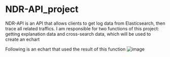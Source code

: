 # NDR-API_project
NDR-API is an API that allows clients to get log data from Elasticsearch, then trace all related traffics. I am responsible for two functions of this project: getting explanation data and cross-search data, which will be used to create an echart

Following is an echart that used the result of this function
![image](https://user-images.githubusercontent.com/90314540/164676634-a64404b2-fc38-4db0-9c10-2dad37b94348.png)
